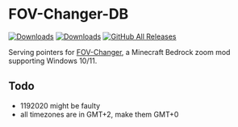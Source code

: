 # FOV-Changer-DB
[![Downloads](https://testing.xroix.me/api/badges/latest-version)](https://testing.xroix.me/api/versions)
[![Downloads](https://testing.xroix.me/api/badges/supported-versions)](https://testing.xroix.me/api/versions)
[![GitHub All Releases](https://img.shields.io/github/downloads/XroixHD/MCBE-Win10-FOV-Changer/total)](https://github.com/xroix/MCBE-Win10-FOV-Changer/releases/latest)

Serving pointers for [FOV-Changer](https://github.com/xroix/MCBE-Win10-FOV-Changer/), a Minecraft Bedrock zoom mod supporting Windows 10/11.

## Todo
 - 1192020 might be faulty
 - all timezones are in GMT+2, make them GMT+0